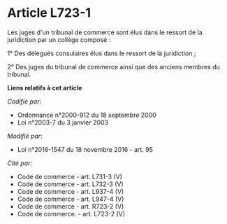 # Article L723-1

Les juges d'un tribunal de commerce sont élus dans le ressort de la juridiction par un collège composé :

1° Des délégués consulaires élus dans le ressort de la juridiction ;

2° Des juges du tribunal de commerce ainsi que des anciens membres du tribunal.

**Liens relatifs à cet article**

_Codifié par_:

  - Ordonnance n°2000-912 du 18 septembre 2000
  - Loi n°2003-7 du 3 janvier 2003

_Modifié par_:

  - Loi n°2016-1547 du 18 novembre 2016 - art. 95

_Cité par_:

  - Code de commerce - art. L731-3 (V)
  - Code de commerce - art. L732-3 (V)
  - Code de commerce - art. L937-4 (V)
  - Code de commerce - art. L947-4 (V)
  - Code de commerce - art. R723-2 (V)
  - Code de commerce. - art. L723-2 (V)

